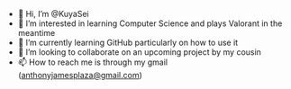 - 👋 Hi, I’m @KuyaSei
- 👀 I’m interested in learning Computer Science and plays Valorant in the meantime
- 🌱 I’m currently learning GitHub particularly on how to use it 
- 💞️ I’m looking to collaborate on an upcoming project by my cousin
- 📫 How to reach me is through my gmail (anthonyjamesplaza@gmail.com)

<!---
KuyaSei/KuyaSei is a ✨ special ✨ repository because its `README.md` (this file) appears on your GitHub profile.
You can click the Preview link to take a look at your changes.
--->
